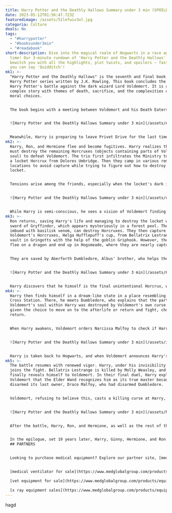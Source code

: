 ```yaml
---
title: Harry Potter and the Deathly Hallows Summary under 3 min (SPOILERS)
date: 2023-05-12T01:56:47.723Z
featuredimage: /assets/51lefwiv3ol.jpg
categoria: Culture
deals: No
tags:
  - "#harrypotter"
  - "#booksunder3min"
  - "#readabook"
short-description: Dive into the magical realm of Hogwarts in a race against
  time! Our 3-minute rundown of 'Harry Potter and the Deathly Hallows' will
  bewitch you with all the highlights, plot twists, and spoilers – faster than
  you can say 'Quidditch'!
mk1: >-
  "Harry Potter and the Deathly Hallows" is the seventh and final book in the
  Harry Potter series written by J.K. Rowling. This book concludes the story of
  Harry Potter's battle against the dark wizard Lord Voldemort. It is a dark and
  complex story with themes of death, sacrifice, and the complexities of making
  moral choices.


  The book begins with a meeting between Voldemort and his Death Eaters at the Malfoy's house. The meeting concludes with Voldemort murdering Professor Charity Burbage, the Muggle Studies teacher, for her progressive views on Muggle rights. This scene sets the tone for the entire book, signaling that the fight against Voldemort is becoming increasingly dangerous and deadly.


  ![Harry Potter and the Deathly Hallows Summary under 3 min](/assets/ee03e03464f439b0335c3be28a86428b.jpg "Harry Potter and the Deathly Hallows Summary under 3 min")


  Meanwhile, Harry is preparing to leave Privet Drive for the last time. The Order of the Phoenix arrives to escort him to a safe house, but they are ambushed by Death Eaters during the journey. In the ensuing battle, Harry's owl Hedwig and Mad-Eye Moody are killed, and George Weasley is severely injured. They arrive at The Burrow, where they prepare for Bill Weasley and Fleur Delacour's wedding. However, the wedding is interrupted by Death Eaters after the Ministry of Magic falls to Voldemort.
mk2: >-
  Harry, Ron, and Hermione flee and become fugitives. Harry realizes that he
  must destroy the remaining Horcruxes (objects containing parts of Voldemort's
  soul) to defeat Voldemort. The trio first infiltrates the Ministry to retrieve
  a locket Horcrux from Dolores Umbridge. Then they camp in various remote
  locations to avoid capture while trying to figure out how to destroy the
  locket.


  Tensions arise among the friends, especially when the locket's dark influence heightens negative emotions. Ron, feeling inadequate and frustrated, temporarily leaves Harry and Hermione. While he is gone, Harry and Hermione visit Godric's Hollow, hoping to find a clue about another Horcrux. They encounter Voldemort's snake Nagini, disguised as Bathilda Bagshot, resulting in a near-fatal attack on Harry.


  ![Harry Potter and the Deathly Hallows Summary under 3 min](/assets/cdminxbtzcj6vzkx0ecg5f19cawaya6tq-tyz0hyz8c.webp "Harry Potter and the Deathly Hallows Summary under 3 min")


  While Harry is semi-conscious, he sees a vision of Voldemort finding the Elder Wand, one of the Deathly Hallows, from the tomb of Albus Dumbledore. The Deathly Hallows are three powerful objects from wizarding legend: the Elder Wand, the Resurrection Stone, and the Invisibility Cloak. Harry later learns more about the Hallows from Xenophilius Lovegood, who tells him the story of the Peverell brothers, the original owners of the Hallows
mk3: >-
  Ron returns, saving Harry's life and managing to destroy the locket with the
  sword of Gryffindor, which appears mysteriously in a forest pool. The sword,
  imbued with basilisk venom, can destroy Horcruxes. They then capture one of
  Voldemort's Horcruxes, Helga Hufflepuff's cup, from Bellatrix Lestrange's
  vault in Gringotts with the help of the goblin Griphook. However, they have to
  flee on a dragon and end up in Hogsmeade, where they are nearly captured.


  They are saved by Aberforth Dumbledore, Albus' brother, who helps them enter Hogwarts. A battle commences as Voldemort, his Death Eaters, and many dangerous creatures attack the school. Harry learns that another Horcrux is Rowena Ravenclaw's diadem, which he and Hermione destroy with a basilisk fang from the Chamber of Secrets. Fred Weasley, Remus Lupin, and Nymphadora Tonks are among the casualties of the battle


  ![Harry Potter and the Deathly Hallows Summary under 3 min](/assets/607-6077797_harry-potter-deathly-hallows-journal-harry-potter-deathly.png "Harry Potter and the Deathly Hallows Summary under 3 min")


  Harry discovers that he himself is the final unintentional Horcrux, which Voldemort made when he tried to kill baby Harry. Realizing he must die for Voldemort to be defeated, Harry walks into the Forbidden Forest to surrender. As Harry walks into the Forbidden Forest to surrender himself, he uses the Resurrection Stone (hidden inside the snitch bequeathed to him by Dumbledore) to bring back images of his parents, Sirius Black, and Remus Lupin, drawing strength from their presence. When he reaches Voldemort, he doesn't defend himself, and Voldemort casts the killing curse on him.
mk4: >-
  Harry then finds himself in a dream-like state in a place resembling King's
  Cross Station. There, he meets Dumbledore, who explains that the part of
  Voldemort's soul within Harry was destroyed by Voldemort's own curse. Harry,
  given the choice to move on to the afterlife or return and fight, chooses to
  return.


  When Harry awakens, Voldemort orders Narcissa Malfoy to check if Harry is dead. Narcissa, more concerned about her son Draco's safety at Hogwarts than Voldemort's orders, lies to Voldemort when she realizes Harry is alive, hoping that his return to Hogwarts will ensure Draco's safety.


  ![Harry Potter and the Deathly Hallows Summary under 3 min](/assets/il_fullxfull.3858336288_p090.webp "Harry Potter and the Deathly Hallows Summary under 3 min")


  Harry is taken back to Hogwarts, and when Voldemort announces Harry's supposed death, Neville Longbottom, demonstrating immense bravery, pulls the sword of Gryffindor from the Sorting Hat and kills Nagini, destroying the last remaining Horcrux.
mk5: >-
  The battle resumes with renewed vigor. Harry, under his invisibility cloak,
  joins the fight. Bellatrix Lestrange is killed by Molly Weasley, and Harry
  finally reveals himself to Voldemort. In their final duel, Harry explains to
  Voldemort that the Elder Wand recognizes him as its true master because he
  disarmed its last owner, Draco Malfoy, who had disarmed Dumbledore.


  Voldemort, refusing to believe this, casts a killing curse at Harry, while Harry casts a disarming spell. The Elder Wand refuses to kill its master, and the killing curse rebounds on Voldemort, killing him. Harry, with the Elder Wand's allegiance, is now the most powerful wizard in the world, but he chooses to return the wand to Dumbledore's tomb and keeps his old wand, thus rejecting power for a peaceful life.


  ![Harry Potter and the Deathly Hallows Summary under 3 min](/assets/harry-potter-and-the-deathly-hallows-deluxe-jacket-mary-grandpre.jpg "Harry Potter and the Deathly Hallows Summary under 3 min")


  After the battle, Harry, Ron, and Hermione, as well as the rest of the wizarding world, begin the process of recovery. They find that many things have changed: Kingsley Shacklebolt becomes Minister for Magic, Hermione goes back to complete her final year at Hogwarts, and Harry becomes an Auror.


  In the epilogue, set 19 years later, Harry, Ginny, Hermione, and Ron are all happily married with children. Harry's and Ginny's children are named James Sirius, Albus Severus, and Lily Luna. Ron and Hermione have two children, Rose and Hugo. They're at King's Cross station, sending their own children off to Hogwarts. The story ends with the line, "All was well." This signals the end of the trauma and struggle of the past, with the promise of a peaceful future.
  ## PARTNERS


  Looking to purchase medical equipment? Explore our partner site, [medglobalgroup.com](medglobalgroup.com), for a wide range of options tailored to your needs.


  [medical ventilator for sale](https://www.medglobalgroup.com/products/equipment/ventilators)

  [vet equipment for sale](https://www.medglobalgroup.com/products/equipment/vet)

  [x ray equipment sales](https://www.medglobalgroup.com/products/equipment/x-ray)
---
```

h﻿agd